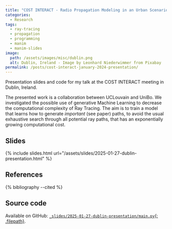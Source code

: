 ```yaml
---
title: "COST INTERACT - Radio Propagation Modeling in an Urban Scenario using Generative Ray Path Sampling"
categories:
  - Research
tags:
  - ray-tracing
  - propagation
  - programming
  - manim
  - manim-slides
image:
  path: /assets/images/misc/dublin.png
  alt: Dublin, Ireland - Image by Leonhard Niederwimmer from Pixabay
permalink: /posts/cost-interact-january-2024-presentation/
---
```


Presentation slides and code for my talk at the COST INTERACT meeting in Dublin, Ireland.

<!--more-->

The presented work is a collaboration between UCLouvain and UniBo. We investigated
the possible use of generative Machine Learning to decrease the computational
complexity of Ray Tracing. The aim is to train a model that learns how to generate
*important* (see paper) paths, to avoid the usual exhaustive search through all
potential ray paths, that has an exponentially growing computational cost.

## Slides

{% include slides.html url="/assets/slides/2025-01-27-dublin-presentation.html" %}

## References

{% bibliography --cited %}

## Source code

Available on GitHub:
[`_slides/2025-01-27-dublin-presentation/main.py`{: .filepath}](https://github.com/jeertmans/jeertmans.github.io/blob/main/_slides/2025-01-27-dublin-presentation/main.py).
